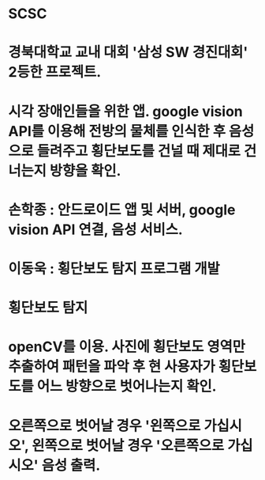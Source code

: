 # SCSC

# 경북대학교 교내 대회 '삼성 SW 경진대회' 2등한 프로젝트.
# 시각 장애인들을 위한 앱. google vision API를 이용해 전방의 물체를 인식한 후 음성으로 들려주고 횡단보도를 건널 때 제대로 건너는지 방향을 확인.

# 손학종 : 안드로이드 앱 및 서버, google vision API 연결, 음성 서비스. 
# 이동욱 : 횡단보도 탐지 프로그램 개발

# 횡단보도 탐지
# openCV를 이용. 사진에 횡단보도 영역만 추출하여 패턴을 파악 후 현 사용자가 횡단보도를 어느 방향으로 벗어나는지 확인.
# 오른쪽으로 벗어날 경우 '왼쪽으로 가십시오', 왼쪽으로 벗어날 경우 '오른쪽으로 가십시오' 음성 출력.
